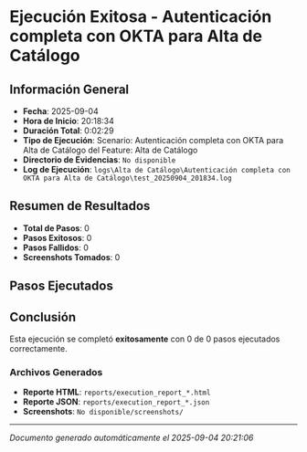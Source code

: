 # Ejecución Exitosa - Autenticación completa con OKTA para Alta de Catálogo

## Información General

- **Fecha**: 2025-09-04
- **Hora de Inicio**: 20:18:34
- **Duración Total**: 0:02:29
- **Tipo de Ejecución**: Scenario: Autenticación completa con OKTA para Alta de Catálogo del Feature: Alta de Catálogo
- **Directorio de Evidencias**: `No disponible`
- **Log de Ejecución**: `logs\Alta de Catálogo\Autenticación completa con OKTA para Alta de Catálogo\test_20250904_201834.log`

## Resumen de Resultados

- **Total de Pasos**: 0
- **Pasos Exitosos**: 0
- **Pasos Fallidos**: 0
- **Screenshots Tomados**: 0

## Pasos Ejecutados

## Conclusión

Esta ejecución se completó **exitosamente** con 0 de 0 pasos ejecutados correctamente.

### Archivos Generados

- **Reporte HTML**: `reports/execution_report_*.html`
- **Reporte JSON**: `reports/execution_report_*.json`
- **Screenshots**: `No disponible/screenshots/`

---
*Documento generado automáticamente el 2025-09-04 20:21:06*
